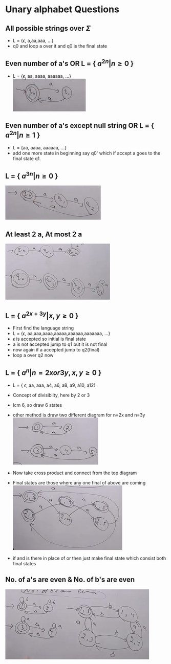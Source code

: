 # Unary alphabet Questions

## All possible strings over $\Sigma$

- L = {$\epsilon$, a,aa,aaa, ...}
- q0 and loop a over it and q0 is the final state

## Even number of a's OR L = { $a^{2n} | n \ge 0$ }

- L = {$\epsilon$, aa, aaaa, aaaaaa, ...}  
![Alt text](image-82.png)

## Even number of a's except null string OR L = { $a^{2n} | n \ge 1$ }

- L = {aa, aaaa, aaaaaa, ...}
- add one more state in beginning  say q0' which if accept a goes to the final state q1.

## L = { $a^{3n} | n \ge 0$ }

![Alt text](image-83.png)

## At least 2 a, At most 2 a

![Alt text](image-84.png)

## L = { $a^{2x+3y} | x,y \ge 0$ }

- First find the language string
- L = {$\epsilon$, aa,aaa,aaaa,aaaaa,aaaaaa,aaaaaaa, ...}
- $\epsilon$ is accepted so initial is final state
- a is not accepted jump to q1 but it is not final
- now again if a accepted jump to q2(final)
- loop a over q2 now

## L = { $a^{n} | n=2x or 3y, x,y \ge 0$ }

- L = { $\epsilon$, aa, aaa, a4, a6, a8, a9, a10, a12}
- Concept of divisibilty, here by 2 or 3
- lcm 6, so draw 6 states

- other method is draw two different diagram for n=2x and n=3y  
![Alt text](image-85.png)
- Now take cross product and connect from the top diagram
- Final states are those where any one final of above are coming  
![Alt text](image-86.png)
- if and is there in place of or then just make final state which consist both final states

## No. of a's are even & No. of b's are even

![Alt text](image-87.png)